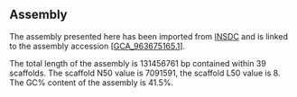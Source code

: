 **Assembly**
--------

The assembly presented here has been imported from [INSDC](http://www.insdc.org) and is linked to the assembly accession [[GCA\_963675165.1](http://www.ebi.ac.uk/ena/data/view/GCA_963675165.1)].

The total length of the assembly is 131456761 bp contained within 39 scaffolds.
The scaffold N50 value is 7091591, the scaffold L50 value is 8.
The GC% content of the assembly is 41.5%.
